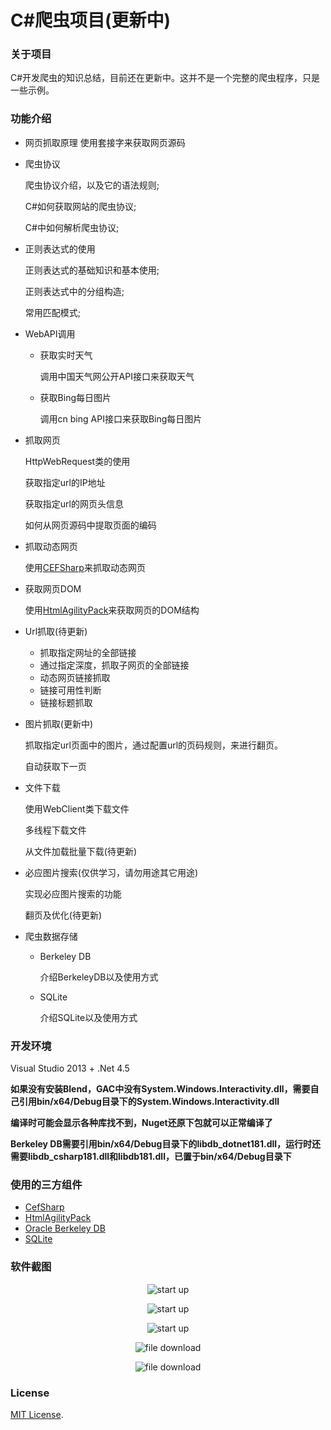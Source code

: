 # C\#爬虫项目(更新中)
### 关于项目
C#开发爬虫的知识总结，目前还在更新中。这并不是一个完整的爬虫程序，只是一些示例。

### 功能介绍
* 网页抓取原理
    使用套接字来获取网页源码

* 爬虫协议
  <p>爬虫协议介绍，以及它的语法规则;</p>
  <p>C#如何获取网站的爬虫协议;</p>
  <p>C#中如何解析爬虫协议;</p>

* 正则表达式的使用
  <p>正则表达式的基础知识和基本使用;</p>
  <p>正则表达式中的分组构造;</p>
  <p>常用匹配模式;</p>

* WebAPI调用
    * 获取实时天气
      <p>调用中国天气网公开API接口来获取天气</p>
      
    * 获取Bing每日图片
      <p>调用cn bing API接口来获取Bing每日图片</p>
      
* 抓取网页
  <p>HttpWebRequest类的使用</p>
  <p>获取指定url的IP地址</p>
  <p>获取指定url的网页头信息</p>
  <p>如何从网页源码中提取页面的编码</p>

* 抓取动态网页
  <p>使用<a href="https://github.com/cefsharp/CefSharp">CEFSharp</a>来抓取动态网页</p>

* 获取网页DOM
  <p>使用<a href="https://github.com/zzzprojects/html-agility-pack">HtmlAgilityPack</a>来获取网页的DOM结构</p>

* Url抓取(待更新)
    * 抓取指定网址的全部链接
    * 通过指定深度，抓取子网页的全部链接
    * 动态网页链接抓取
    * 链接可用性判断
    * 链接标题抓取
    
* 图片抓取(更新中)
  <p>抓取指定url页面中的图片，通过配置url的页码规则，来进行翻页。
  <p>自动获取下一页</p>

* 文件下载
  <p>使用WebClient类下载文件</p>
  <p>多线程下载文件</p>
  <p>从文件加载批量下载(待更新)</p>

* 必应图片搜索(仅供学习，请勿用途其它用途)
  <p>实现必应图片搜索的功能</p>
  <p>翻页及优化(待更新)</p>

* 爬虫数据存储
    * Berkeley DB
      <p>介绍BerkeleyDB以及使用方式</p>
    
    * SQLite
      <p>介绍SQLite以及使用方式</p>
    
### 开发环境
Visual Studio 2013 + .Net 4.5<br/>

**如果没有安装Blend，GAC中没有System.Windows.Interactivity.dll，需要自己引用bin/x64/Debug目录下的System.Windows.Interactivity.dll**

**编译时可能会显示各种库找不到，Nuget还原下包就可以正常编译了**

**Berkeley DB需要引用bin/x64/Debug目录下的libdb_dotnet181.dll，运行时还需要libdb_csharp181.dll和libdb181.dll，已置于bin/x64/Debug目录下**

### 使用的三方组件
* [CefSharp](https://github.com/cefsharp/CefSharp)
* [HtmlAgilityPack](https://github.com/zzzprojects/html-agility-pack)
* [Oracle Berkeley DB](https://www.oracle.com/database/technologies/related/berkeleydb.html)
* [SQLite](https://www.sqlite.org/index.html)

### 软件截图
<p align="center">
 <img align="center" alt="start up" src="https://github.com/zhaotianff/CSharpCrawler/blob/master/CSharpCrawler/ScreenShots/1.png" />
</p>


<p align="center">
 <img align="center" alt="start up" src="https://github.com/zhaotianff/CSharpCrawler/blob/master/CSharpCrawler/ScreenShots/2.png" />
</p>


<p align="center">
 <img align="center" alt="start up" src="https://github.com/zhaotianff/CSharpCrawler/blob/master/CSharpCrawler/ScreenShots/3.png" />
</p>


<p align="center">
 <img align="center" alt="file download" src="https://github.com/zhaotianff/CSharpCrawler/blob/master/CSharpCrawler/ScreenShots/4.png" />
</p>


<p align="center">
 <img align="center" alt="file download" src="https://github.com/zhaotianff/CSharpCrawler/blob/master/CSharpCrawler/ScreenShots/5.png" />
</p>


### License

[MIT License](LICENSE).
